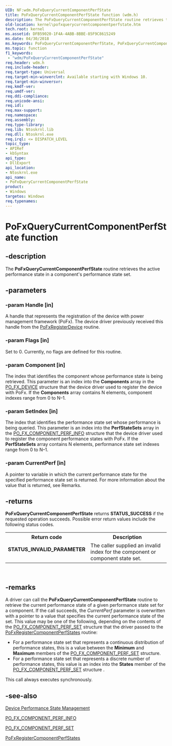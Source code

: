 ```yaml
---
UID: NF:wdm.PoFxQueryCurrentComponentPerfState
title: PoFxQueryCurrentComponentPerfState function (wdm.h)
description: The PoFxQueryCurrentComponentPerfState routine retrieves the active performance state in a component's performance state set.
old-location: kernel\pofxquerycurrentcomponentperfstate.htm
tech.root: kernel
ms.assetid: DFB59020-1F4A-4ABB-8BBE-85F9C8615249
ms.date: 04/30/2018
ms.keywords: PoFxQueryCurrentComponentPerfState, PoFxQueryCurrentComponentPerfState routine [Kernel-Mode Driver Architecture], kernel.pofxquerycurrentcomponentperfstate, wdm/PoFxQueryCurrentComponentPerfState
ms.topic: function
f1_keywords:
 - "wdm/PoFxQueryCurrentComponentPerfState"
req.header: wdm.h
req.include-header: 
req.target-type: Universal
req.target-min-winverclnt: Available starting with Windows 10.
req.target-min-winversvr: 
req.kmdf-ver: 
req.umdf-ver: 
req.ddi-compliance: 
req.unicode-ansi: 
req.idl: 
req.max-support: 
req.namespace: 
req.assembly: 
req.type-library: 
req.lib: Ntoskrnl.lib
req.dll: Ntoskrnl.exe
req.irql: <= DISPATCH_LEVEL
topic_type:
- APIRef
- kbSyntax
api_type:
- DllExport
api_location:
- Ntoskrnl.exe
api_name:
- PoFxQueryCurrentComponentPerfState
product:
- Windows
targetos: Windows
req.typenames: 
---
```


# PoFxQueryCurrentComponentPerfState function


## -description


The <b>PoFxQueryCurrentComponentPerfState</b> routine retrieves the active performance state in a component's performance state set. 


## -parameters




### -param Handle [in]

A handle that represents the registration of the device with power management framework (PoFx). The device driver previously received this handle from the <a href="https://docs.microsoft.com/windows-hardware/drivers/ddi/wdm/nf-wdm-pofxregisterdevice">PoFxRegisterDevice</a> routine.


### -param Flags [in]

Set to 0. Currently, no flags are defined for this routine.


### -param Component [in]

The index that identifies the component whose performance state is being retrieved. This parameter is an index into the <b>Components</b> array in the <a href="https://docs.microsoft.com/windows-hardware/drivers/ddi/wdm/ns-wdm-_po_fx_device_v1">PO_FX_DEVICE</a> structure that the device driver used to register the device with PoFx. If the <b>Components</b> array contains N elements, component indexes range from 0 to N–1.


### -param SetIndex [in]

The index that identifies the performance state set whose performance is being queried. This parameter is an index into the <b>PerfStateSets</b> array in the <a href="https://docs.microsoft.com/windows-hardware/drivers/ddi/wdm/ns-wdm-_po_fx_component_perf_info">PO_FX_COMPONENT_PERF_INFO</a> structure that the device driver used to register the component performance states with PoFx. If the <b>PerfStateSets</b> array contains N elements, performance state set indexes range from 0 to N–1.


### -param CurrentPerf [in]

A pointer to variable in which the current performance state for the specified performance state set is returned. For more information about the value that is returned, see Remarks. 


## -returns



<b>PoFxQueryCurrentComponentPerfState</b> returns <b>STATUS_SUCCESS</b> if the requested operation succeeds. Possible error return values include the following status codes.

<table>
<tr>
<th>Return code</th>
<th>Description</th>
</tr>
<tr>
<td width="40%">
<dl>
<dt><b><b>STATUS_INVALID_PARAMETER</b></b></dt>
</dl>
</td>
<td width="60%">
The caller supplied an invalid index for the component or component state set.

</td>
</tr>
</table>
 




## -remarks



A driver can call the <b>PoFxQueryCurrentComponentPerfState</b> routine to retrieve the current performance state of a given performance state set for a component. If the call succeeds, the <i>CurrentPerf</i> parameter is overwritten with a pointer to a value that specifies the current performance state of the set. This value may be one of the following, depending on the contents of the <a href="https://docs.microsoft.com/windows-hardware/drivers/ddi/wdm/ns-wdm-_po_fx_component_perf_set">PO_FX_COMPONENT_PERF_SET</a> structure that the driver passed to the <a href="https://docs.microsoft.com/windows-hardware/drivers/ddi/wdm/nf-wdm-pofxregistercomponentperfstates">PoFxRegisterComponentPerfStates</a> routine:

<ul>
<li>For a performance state set that represents a continuous distribution of performance states, this is a value between the <b>Minimum</b> and <b>Maximum</b> members of the <a href="https://docs.microsoft.com/windows-hardware/drivers/ddi/wdm/ns-wdm-_po_fx_component_perf_set">PO_FX_COMPONENT_PERF_SET</a> structure.</li>
<li>For a performance state set that represents a discrete number of performance states, this value is an index into the <b>States</b> member of the <a href="https://docs.microsoft.com/windows-hardware/drivers/ddi/wdm/ns-wdm-_po_fx_component_perf_set">PO_FX_COMPONENT_PERF_SET</a> structure .</li>
</ul>
This call always executes synchronously.




## -see-also




<a href="https://docs.microsoft.com/windows-hardware/drivers/kernel/component-level-performance-management">Device Performance State Management</a>



<a href="https://docs.microsoft.com/windows-hardware/drivers/ddi/wdm/ns-wdm-_po_fx_component_perf_info">PO_FX_COMPONENT_PERF_INFO</a>



<a href="https://docs.microsoft.com/windows-hardware/drivers/ddi/wdm/ns-wdm-_po_fx_component_perf_set">PO_FX_COMPONENT_PERF_SET</a>



<a href="https://docs.microsoft.com/windows-hardware/drivers/ddi/wdm/nf-wdm-pofxregistercomponentperfstates">PoFxRegisterComponentPerfStates</a>
 

 

